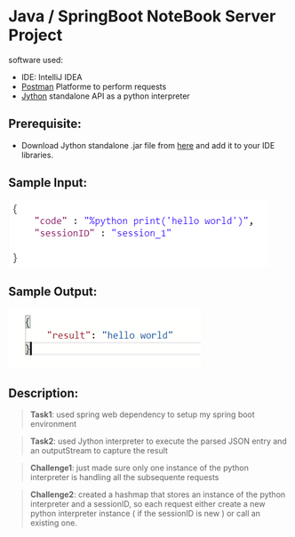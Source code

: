 # Java / SpringBoot NoteBook Server Project
software used: 
- IDE: IntelliJ IDEA
- [Postman](https://www.getpostman.com/) Platforme to perform requests
- [Jython](https://www.jython.org/download.html) standalone API as a python interpreter

**Prerequisite:**
--
 - Download Jython standalone .jar file from [here](https://www.jython.org/download.html) and add it to your IDE libraries.

Sample Input: 
--
![input](https://github.com/AchrafLance/interpreter/blob/master/sample_input.png)

Sample Output:
--
![output](https://github.com/AchrafLance/interpreter/blob/master/sample_output.png)


Description:
--
>**Task1**: 
used spring web dependency to setup my spring boot environment

>**Task2**: 
used Jython interpreter to execute the parsed JSON entry and an outputStream to capture the result 

>**Challenge1**: 
just made sure only one instance of the python interpreter is handling all the subsequente requests 

>**Challenge2**: 
created a hashmap that stores an instance of the python interpreter and a sessionID, so each 
request either create a new python interpreter instance ( if the sessionID is new ) or call an existing one.
